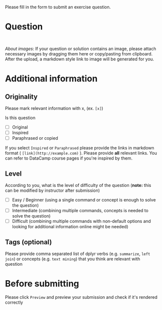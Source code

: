 Please fill in the form to submit an exercise question.

# Question



```hint

```

```solution

```

*About images*: If your question or solution contains an image, please attach necessary images by dragging them here or copy/pasting from clipboard. After the upload, a markdown style link to image will be generated for you.

# Additional information

## Originality

Please mark relevant information with x, (ex. `[x]`)

Is this question

- [ ] Original
- [ ] Inspired
- [ ] Paraphrased or copied

If you select `Inspired` or `Paraphrased` please provide the links in markdown format ( `[link](http://example.com)` ). Please provide **all** relevant links. You can refer to DataCamp course pages if you're inspired by them.

## Level

According to you, what is the level of difficulty of the question (**note:** this can be modified by instructor after submission)

- [ ] Easy / Beginner (using a single command or concept is enough to solve the question)
- [ ] Intermediate (combining multiple commands, concepts is needed to solve the question)
- [ ] Difficult (combining multiple commands with non-default options and looking for additional information online might be needed)

## Tags (optional)

Please provide comma separated list of dplyr verbs (e.g. `summarize`, `left join`) or concepts (e.g. `text mining`) that you think are relevant with question

# Before submitting

Please click `Preview` and preview your submission and check if it's rendered correctly
